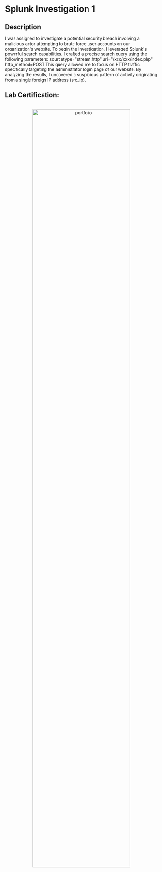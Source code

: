 <h1>Splunk Investigation 1</h1>

<h2>Description</h2>
I was assigned to investigate a potential security breach involving a malicious actor attempting to brute force user accounts on our organization's website.
To begin the investigation, I leveraged Splunk's powerful search capabilities. I crafted a precise search query using the following parameters:
sourcetype="stream:http" uri="/xxx/xxx/index.php" http_method=POST
This query allowed me to focus on HTTP traffic specifically targeting the administrator login page of our website. By analyzing the results, I uncovered a suspicious pattern of activity originating from a single foreign IP address (src_ip).
<br />

<h2>Lab Certification:</h2>

<p align="center">
<br/>
<img src="" height="80%" width="80%" alt="portfolio"/>
<br />


<!--
 ```diff
- text in red
+ text in green
! text in orange
# text in gray
@@ text in purple (and bold)@@
```
--!>
